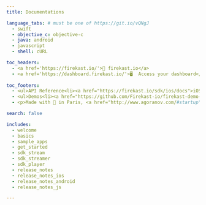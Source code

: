 ```yaml
---
title: Documentations

language_tabs: # must be one of https://git.io/vQNgJ
  - swift
  - objective_c: objective-c
  - java: android
  - javascript
  - shell: cURL

toc_headers:
  - <a href='https://firekast.io/'>🏡 firekast.io</a>
  - <a href='https://dashboard.firekast.io/'>🖥️  Access your dashboard</a>
  
toc_footers:
  - <ul>API Reference<li><a href="https://firekast.io/sdk/ios/docs">iOS</a></li><li><a href="https://firekast.io/sdk/android/docs">Android</a></li></ul>
  - <ul>Demos<li><a href="https://github.com/Firekast-io/firekast-demo-ios">iOS</a></li><li><a href="https://github.com/Firekast-io/firekast-demo-android">Android</a></li></ul>
  - <p>Made with 🍕 in Paris, <a href="http://www.agoranov.com/#startup">Agoranov</a></p>

search: false

includes:
  - welcome
  - basics
  - sample_apps
  - get_started
  - sdk_stream
  - sdk_streamer
  - sdk_player
  - release_notes
  - release_notes_ios
  - release_notes_android
  - release_notes_js

---
```

